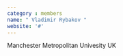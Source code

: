 ```yaml
---
category : members
name: " Vladimir Rybakov " 
website: '#'
---
```

Manchester Metropolitan Univesity
UK

